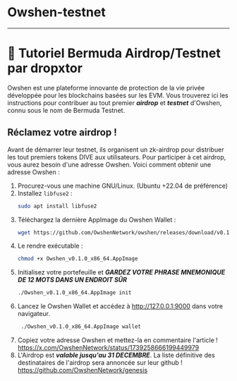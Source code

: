 # Owshen-testnet
---------------------------------
# 🐙  Tutoriel Bermuda Airdrop/Testnet par dropxtor

Owshen est une plateforme innovante de protection de la vie privée développée pour les blockchains basées sur les EVM. Vous trouverez ici les instructions pour contribuer au tout premier ***airdrop*** et ***testnet*** d'Owshen, connu sous le nom de Bermuda Testnet.

## Réclamez votre airdrop !

Avant de démarrer leur testnet, ils organisent un zk-airdrop pour distribuer les tout premiers tokens DIVE aux utilisateurs. Pour participer à cet airdrop, vous aurez besoin d'une adresse Owshen. Voici comment obtenir une adresse Owshen :
1. Procurez-vous une machine GNU/Linux. (Ubuntu +22.04 de préférence)
2. Installez `libfuse2` :
    ```bash
    sudo apt install libfuse2
    ```
4. Téléchargez la dernière AppImage du Owshen Wallet :
    ```bash
    wget https://github.com/OwshenNetwork/owshen/releases/download/v0.1.0/Owshen_v0.1.0_x86_64.AppImage
    ```
4. Le rendre exécutable :
    ```bash
    chmod +x Owshen_v0.1.0_x86_64.AppImage
   ```
5. Initialisez votre portefeuille et ***GARDEZ VOTRE PHRASE MNEMONIQUE DE 12 MOTS DANS UN ENDROIT SÛR***
    ```bash
    ./Owshen_v0.1.0_x86_64.AppImage init
    ```
6. Lancez le Owshen Wallet et accédez à http://127.0.0.1:9000 dans votre navigateur.
   ```bash
    ./Owshen_v0.1.0_x86_64.AppImage wallet
    ```
7. Copiez votre adresse Owshen et mettez-la en commentaire l'article ! https://x.com/OwshenNetwork/status/1739258666199449979
8. L'Airdrop est ***valable jusqu'au 31 DECEMBRE***. La liste définitive des destinataires de l'airdrop sera annoncée sur leur github ! https://github.com/OwshenNetwork/genesis
